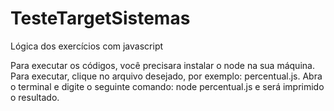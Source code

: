 # TesteTargetSistemas

Lógica dos exercícios com javascript

Para executar os códigos, você precisara instalar o node na sua máquina.
Para executar, clique no arquivo desejado, por exemplo: percentual.js. Abra o terminal e digite o seguinte comando: node percentual.js e será imprimido o resultado.

